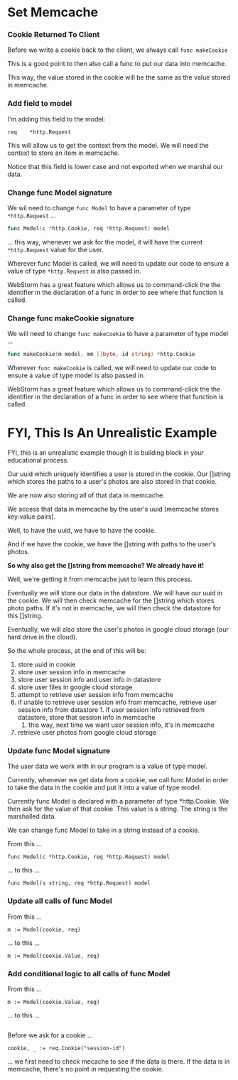 # Set Memcache

### Cookie Returned To Client

Before we write a cookie back to the client, we always call `func makeCookie`

This is a good point to then also call a func to put our data into memcache.

This way, the value stored in the cookie will be the same as the value stored in memcache.

### Add field to model

I'm adding this field to the model:

`req 	*http.Request`

This will allow us to get the context from the model.  We will need the context to store an item in memcache.

Notice that this field is lower case and not exported when we marshal our data.

### Change func Model signature

We wil need to change `func Model` to have a parameter of type `*http.Request` ...

```go
func Model(c *http.Cookie, req *http.Request) model 
```

... this way, whenever we ask for the model, it will have the current `*http.Request` value for the user.

Wherever func Model is called, we will need to update our code to ensure a value of type `*http.Request` is also passed in. 

WebStorm has a great feature which allows us to command-click the the identifier in the declaration of a func in order to see where that function is called.

### Change func makeCookie signature

We will need to change `func makeCookie` to have a parameter of type model ... 

```go
func makeCookie(m model, mm []byte, id string) *http.Cookie 
```

Wherever `func makeCookie` is called, we will need to update our code to ensure a value of type model is also passed in. 

WebStorm has a great feature which allows us to command-click the the identifier in the declaration of a func in order to see where that function is called.

# FYI, This Is An Unrealistic Example

FYI, this is an unrealistic example though it is building block in your educational process. 

Our uuid which uniquely identifies a user is stored in the cookie. Our []string which stores the paths to a user's photos are also stored in that cookie. 

We are now also storing all of that data in memcache. 

We access that data in memcache by the user's uuid (memcache stores key:value pairs). 

Well, to have the uuid, we have to have the cookie. 

And if we have the cookie, we have the []string with paths to the user's photos. 

**So why also get the []string from memcache? We already have it!**

Well, we're getting it from memcache just to learn this process. 

Eventually we will store our data in the datastore. We will have our uuid in the cookie. We will then check memcache for the []string which stores photo paths. If it's not in memcache, we will then check the datastore for this []string.

Eventually, we will also store the user's photos in google cloud storage (our hard drive in the cloud). 

So the whole process, at the end of this will be:

1. store uuid in cookie
1. store user session info in memcache
1. store user session info and user info in datastore
1. store user files in google cloud storage
1. attempt to retrieve user session info from memcache
  1. if unable to retrieve user session info from memcache, retrieve user session info from datastore
    1. if user session info retrieved from datastore, store that session info in memcache
      1. this way, next time we want user session info, it's in memcache
1. retrieve user photos from google cloud storage

### Update func Model signature

The user data we work with in our program is a value of type model.

Currently, whenever we get data from a cookie, we call func Model in order to take the data in the cookie and put it into a value of type model.

Currently func Model is declared with a parameter of type *http.Cookie. We then ask for the value of that cookie. This value is a string. The string is the marshalled data.
 
 We can change func Model to take in a string instead of a cookie.
 
 From this ...
 
 ```func Model(c *http.Cookie, req *http.Request) model```
 
 ... to this ...
 
 ```func Model(s string, req *http.Request) model```

### Update all calls of func Model

From this ...

``` m := Model(cookie, req) ```

... to this ...


``` m := Model(cookie.Value, req) ```

### Add conditional logic to all calls of func Model

From this ...

``` m := Model(cookie.Value, req) ```

... to this ...


``` 

```







Before we ask for a cookie ...


```cookie, _ := req.Cookie("session-id")```

... we first need to check mecache to see if the data is there. If the data is in memcache, there's no point in requesting the cookie.
